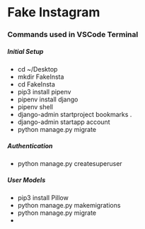 # Fake Instagram

### Commands used in VSCode Terminal

##### Initial Setup

- cd ~/Desktop
- mkdir FakeInsta
- cd FakeInsta
- pip3 install pipenv
- pipenv install django
- pipenv shell
- django-admin startproject bookmarks .
- django-admin startapp account
- python manage.py migrate

##### Authentication

- python manage.py createsuperuser

##### User Models

- pip3 install Pillow
- python manage.py makemigrations
- python manage.py migrate
- 